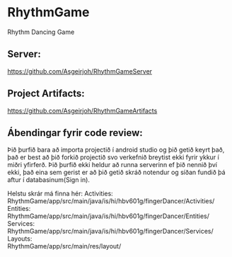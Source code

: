 # RhythmGame
Rhythm Dancing Game

## Server:
https://github.com/Asgeirjoh/RhythmGameServer


## Project Artifacts:
https://github.com/Asgeirjoh/RhythmGameArtifacts


## Ábendingar fyrir code review:
Þið þurfið bara að importa projectið í android studio og þið getið keyrt það, það er best að þið forkið projectið svo verkefnið breytist ekki fyrir ykkur í miðri yfirferð.
Þið þurfið ekki heldur að runna serverinn ef þið nennið því ekki, það eina sem gerist er að þið getið skráð notendur og síðan fundið þá aftur í databasinum(Sign in).

Helstu skrár má finna hér:
Activities: <br>
RhythmGame/app/src/main/java/is/hi/hbv601g/fingerDancer/Activities/ <br>
Entities: <br>
RhythmGame/app/src/main/java/is/hi/hbv601g/fingerDancer/Entities/ <br>
Services: <br>
RhythmGame/app/src/main/java/is/hi/hbv601g/fingerDancer/Services/ <br>
Layouts: <br>
RhythmGame/app/src/main/res/layout/ <br>
